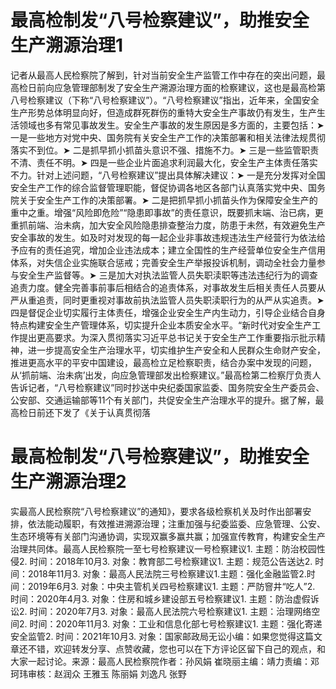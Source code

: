 # 最高检制发“八号检察建议”，助推安全生产溯源治理1

记者从最高人民检察院了解到，针对当前安全生产监管工作中存在的突出问题，最高检日前向应急管理部制发了安全生产溯源治理方面的检察建议，这也是最高检第八号检察建议（下称“八号检察建议”）。“八号检察建议”指出，近年来，全国安全生产形势总体明显向好，但造成群死群伤的重特大安全生产事故仍有发生，生产生活领域也多有常见事故发生。安全生产事故的发生原因是多方面的，主要包括：➤ 一是一些地方对党中央、国务院有关安全生产工作的决策部署和相关法律法规贯彻落实不到位。➤ 二是抓早抓小抓苗头意识不强、措施不力。➤ 三是一些监管职责不清、责任不明。➤ 四是一些企业片面追求利润最大化，安全生产主体责任落实不力。针对上述问题，“八号检察建议”提出具体解决建议：➤ 一是充分发挥对全国安全生产工作的综合监督管理职能，督促协调各地区各部门认真落实党中央、国务院关于安全生产工作的决策部署。➤ 二是把抓早抓小抓苗头作为保障安全生产的重中之重。增强“风险即危险”“隐患即事故”的责任意识，既要抓末端、治已病，更重抓前端、治未病，加大安全风险隐患排查整治力度，防患于未然，有效避免生产安全事故的发生。如及时对发现的每一起企业非事故违规违法生产经营行为依法给予应有的责任追究，增加企业违法成本；建立全国性的生产经营单位安全生产信用体系，对失信企业实施联合惩戒；完善安全生产举报投诉机制，调动全社会力量参与安全生产监督等。➤ 三是加大对执法监管人员失职渎职等违法违纪行为的调查追责力度。健全完善事前事后相结合的追责体系，对事故发生后相关责任人员要从严从重追责，同时更重视对事故前执法监管人员失职渎职行为的从严从实追责。➤ 四是督促企业切实履行主体责任，增强企业安全生产内生动力，引导企业结合自身特点构建安全生产管理体系，切实提升企业本质安全水平。“新时代对安全生产工作提出更高要求。为深入贯彻落实习近平总书记关于安全生产工作重要指示批示精神，进一步提高安全生产治理水平，切实维护生产安全和人民群众生命财产安全，推进更高水平的平安中国建设，最高检立足检察职责，结合办案中发现的问题，从‘抓前端、治未病’出发，向应急管理部发出检察建议。”最高检第二检察厅负责人告诉记者，“八号检察建议”同时抄送中央纪委国家监委、国务院安全生产委员会、公安部、交通运输部等11个有关部门，共促安全生产治理水平的提升。据了解，最高检日前还下发了《关于认真贯彻落

# 最高检制发“八号检察建议”，助推安全生产溯源治理2

实最高人民检察院“八号检察建议”的通知》，要求各级检察机关及时作出部署安排，依法能动履职，有效推进溯源治理；注重加强与纪委监委、应急管理、公安、生态环境等有关部门沟通协调，实现双赢多赢共赢；加强宣传教育，构建安全生产治理共同体。最高人民检察院一至七号检察建议一号检察建议1. 主题：防治校园性侵2. 时间：2018年10月3. 对象：教育部二号检察建议1. 主题：规范公告送达2. 时间：2018年11月3. 对象：最高人民法院三号检察建议1.主题：强化金融监管2.时间：2019年6月3. 对象：中央主管机关四号检察建议1. 主题：严防窨井“吃人”2. 时间：2020年4月3. 对象：住房和城乡建设部五号检察建议1. 主题：防治虚假诉讼2. 时间：2020年7月3. 对象：最高人民法院六号检察建议1. 主题：治理网络空间2. 时间：2020年11月3. 对象：工业和信息化部七号检察建议1. 主题：强化寄递安全监管2. 时间：2021年10月3. 对象：国家邮政局无讼小编：如果您觉得这篇文章还不错，欢迎转发分享、点赞收藏，您也可以在下方评论区留下自己的观点，和大家一起讨论。来源：最高人民检察院作者：孙风娟 崔晓丽主编：靖力责编：邓珂玮审核：赵润众 王雅玉 陈丽娟 刘逸凡 张野

